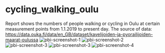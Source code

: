# cycling_walking_oulu

Report shows the numbers of people walking or cycling in Oulu at certain measurement points from 1.1.2019 to present day. The source of data: https://data.ouka.fi/data/en_GB/dataset/kavelijoiden-ja-pyorailijoiden-maarat-oulussa  ![pbi-screenshot-1](https://github.com/Tetradynamia/cycling_walking_oulu/assets/57911350/ae4d46f0-c9fc-4d91-b71a-daa8a3d4621f)
![pbi-screenshot-2](https://github.com/Tetradynamia/cycling_walking_oulu/assets/57911350/19f8bcb9-9fb9-4ce8-ba81-97d05e84f5c9)
![pbi-screenshot-3](https://github.com/Tetradynamia/cycling_walking_oulu/assets/57911350/fd4ec31b-92d0-49bf-8a04-833f5def9769)
![pbi-screenshot-3](https://github.com/Tetradynamia/cycling_walking_oulu/assets/57911350/8e0747c2-d5e2-46a5-864e-81921dc7877f)
![pbi-screenshot-4](https://github.com/Tetradynamia/cycling_walking_oulu/assets/57911350/26db9a87-e591-4349-a6be-2517602572b1)
